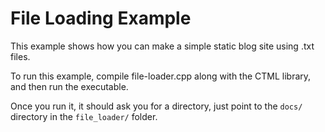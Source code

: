 # File Loading Example

This example shows how you can make a simple static blog site using .txt files.

To run this example, compile file-loader.cpp along with the CTML library, and then run the executable.

Once you run it, it should ask you for a directory, just point to the `docs/` directory in the `file_loader/` folder.